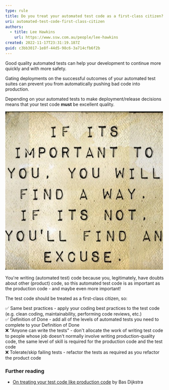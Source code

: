 ```yaml
---
type: rule
title: Do you treat your automated test code as a first-class citizen?
uri: automated-test-code-first-class-citizen
authors:
  - title: Lee Hawkins
    url: https://www.ssw.com.au/people/lee-hawkins
created: 2022-11-17T23:31:19.187Z
guid: c3bb3017-1e8f-44d5-98c6-3a714cfb6f2b
---
```

Good quality automated tests can help your development to continue more quickly and with more safety.

Gating deployments on the successful outcomes of your automated test suites can prevent you from automatically pushing bad code into production.

Depending on your automated tests to make deployment/release decisions means that your test code **must** be excellent quality.

<!--endintro-->

![Figure: Don't make excuses for writing poor quality test code](/rules/automated-test-code-first-class-citizen/important-find-a-way.jpg)

You're writing (automated test) code because you, legitimately, have doubts about other (product) code, so this automated test code is as important as the production code - and maybe even more important! 

The test code should be treated as a first-class citizen, so:

✅ Same best practices - apply your coding best practices to the test code (e.g. clean coding, maintainability, performing code reviews, etc.)\
✅ Definition of Done - add all of the levels of automated tests you need to complete to your Definition of Done\
❌ "Anyone can write the tests" - don't allocate the work of writing test code to people whose job doesn't normally involve writing production-quality code, the same level of skill is required for the production code and the test code\
❌ Tolerate/skip failing tests - refactor the tests as required as you refactor the product code

### Further reading

- [On treating your test code like production code](https://www.ontestautomation.com/on-treating-your-test-code-like-production-code/) by Bas Dijkstra

